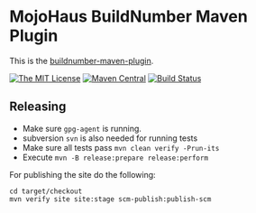 # MojoHaus BuildNumber Maven Plugin

This is the [buildnumber-maven-plugin](http://www.mojohaus.org/buildnumber-maven-plugin/).

[![The MIT License](https://img.shields.io/github/license/mojohaus/buildnumber-maven-plugin.svg?label=License)](https://opensource.org/licenses/MIT)
[![Maven Central](https://img.shields.io/maven-central/v/org.codehaus.mojo/buildnumber-maven-plugin.svg?label=Maven%20Central)](https://search.maven.org/artifact/org.codehaus.mojo/buildnumber-maven-plugin)
[![Build Status](https://github.com/mojohaus/buildnumber-maven-plugin/workflows/GitHub%20CI/badge.svg?branch=master)](https://github.com/mojohaus/buildnumber-maven-plugin/actions/workflows/maven.yml?query=branch%3Amaster)

## Releasing

* Make sure `gpg-agent` is running.
* subversion `svn` is also needed for running tests
* Make sure all tests pass `mvn clean verify -Prun-its`
* Execute `mvn -B release:prepare release:perform`

For publishing the site do the following:

```
cd target/checkout
mvn verify site site:stage scm-publish:publish-scm
```

